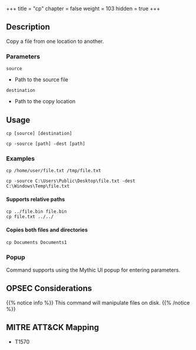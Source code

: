 +++
title = "cp"
chapter = false
weight = 103
hidden = true
+++

## Description
Copy a file from one location to another.

### Parameters
`source`
 * Path to the source file

`destination`
 * Path to the copy location

## Usage
```
cp [source] [destination]
```
```
cp -source [path] -dest [path]
```

### Examples
```
cp /home/user/file.txt /tmp/file.txt
```
```
cp -source C:\Users\Public\Desktop\file.txt -dest C:\Windows\Temp\file.txt
```

#### Supports relative paths
```
cp ../file.bin file.bin
cp file.txt ../../
```

#### Copies both files and directories
```
cp Documents Documents1
```

### Popup
Command supports using the Mythic UI popup for entering parameters.

## OPSEC Considerations
{{% notice info %}}
This command will manipulate files on disk.
{{% /notice %}}

## MITRE ATT&CK Mapping
 - T1570
